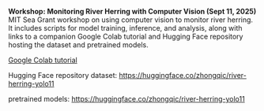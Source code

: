 **Workshop: Monitoring River Herring with Computer Vision (Sept 11, 2025)**
MIT Sea Grant workshop on using computer vision to monitor river herring. It includes scripts for model training, inference, and analysis, along with links to a companion Google Colab tutorial and Hugging Face repository hosting the dataset and pretrained models.

[Google Colab tutorial](https://colab.research.google.com/drive/1c5bjOfLhf0M7KLFJ7eWRH94REqQ0nfef)

Hugging Face repository dataset: https://huggingface.co/zhongqic/river-herring-yolo11

pretrained models: https://huggingface.co/zhongqic/river-herring-yolo11
